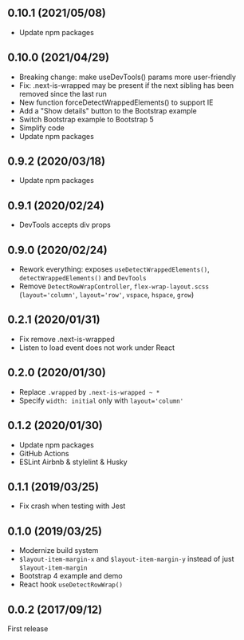 ## 0.10.1 (2021/05/08)

- Update npm packages

## 0.10.0 (2021/04/29)

- Breaking change: make useDevTools() params more user-friendly
- Fix: .next-is-wrapped may be present if the next sibling has been removed since the last run
- New function forceDetectWrappedElements() to support IE
- Add a "Show details" button to the Bootstrap example
- Switch Bootstrap example to Bootstrap 5
- Simplify code
- Update npm packages

## 0.9.2 (2020/03/18)

- Update npm packages

## 0.9.1 (2020/02/24)

- DevTools accepts div props

## 0.9.0 (2020/02/24)

- Rework everything: exposes `useDetectWrappedElements()`, `detectWrappedElements()` and `DevTools`
- Remove `DetectRowWrapController`, `flex-wrap-layout.scss` (`layout='column'`, `layout='row'`, `vspace`, `hspace`, `grow`)

## 0.2.1 (2020/01/31)

- Fix remove .next-is-wrapped
- Listen to load event does not work under React

## 0.2.0 (2020/01/30)

- Replace `.wrapped` by `.next-is-wrapped ~ *`
- Specify `width: initial` only with `layout='column'`

## 0.1.2 (2020/01/30)

- Update npm packages
- GitHub Actions
- ESLint Airbnb & stylelint & Husky

## 0.1.1 (2019/03/25)

- Fix crash when testing with Jest

## 0.1.0 (2019/03/25)

- Modernize build system
- `$layout-item-margin-x` and `$layout-item-margin-y` instead of just `$layout-item-margin`
- Bootstrap 4 example and demo
- React hook `useDetectRowWrap()`

## 0.0.2 (2017/09/12)

First release
